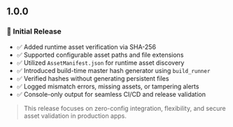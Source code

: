 ## 1.0.0

### 🎉 Initial Release

- ✅ Added runtime asset verification via SHA-256
- ✅ Supported configurable asset paths and file extensions
- ✅ Utilized `AssetManifest.json` for runtime asset discovery
- ✅ Introduced build-time master hash generator using `build_runner`
- ✅ Verified hashes without generating persistent files
- ✅ Logged mismatch errors, missing assets, or tampering alerts
- ✅ Console-only output for seamless CI/CD and release validation

> This release focuses on zero-config integration, flexibility, and secure asset validation in production apps.
